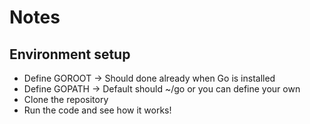 # Notes

## Environment setup

- Define GOROOT -> Should done already when Go is installed
- Define GOPATH -> Default should ~/go or you can define your own
- Clone the repository
- Run the code and see how it works!
